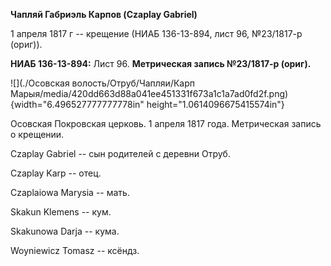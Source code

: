 **Чапляй Габриэль Карпов (Czaplay Gabriel)**

1 апреля 1817 г -- крещение (НИАБ 136-13-894, лист 96, №23/1817-р
(ориг)).

**НИАБ 136-13-894:** Лист 96. **Метрическая запись №23/1817-р (ориг).**

![](./Осовская волость/Отруб/Чапляи/Карп Марыя/media/420dd663d88a041ee451331f673a1c1a7ad0fd2f.png){width="6.496527777777778in"
height="1.0614096675415574in"}

Осовская Покровская церковь. 1 апреля 1817 года. Метрическая запись о
крещении.

Czaplay Gabriel -- сын родителей с деревни Отруб.

Czaplay Karp -- отец.

Czaplaiowa Marysia -- мать.

Skakun Klemens -- кум.

Skakunowa Darja -- кума.

Woyniewicz Tomasz -- ксёндз.
